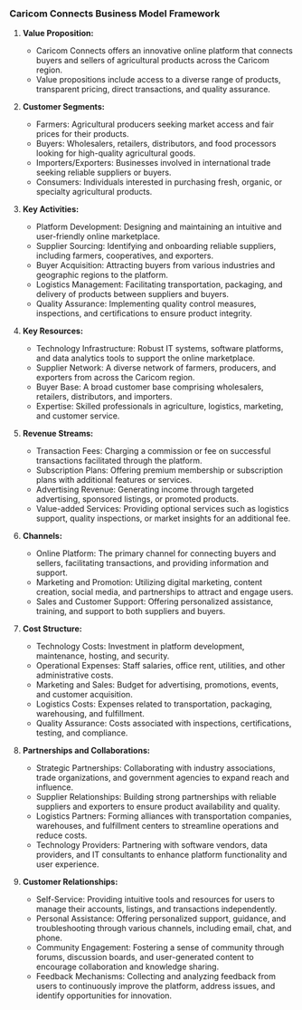 ### Caricom Connects Business Model Framework

1. **Value Proposition:**

   - Caricom Connects offers an innovative online platform that connects buyers and sellers of agricultural products across the Caricom region.
   - Value propositions include access to a diverse range of products, transparent pricing, direct transactions, and quality assurance.

2. **Customer Segments:**

   - Farmers: Agricultural producers seeking market access and fair prices for their products.
   - Buyers: Wholesalers, retailers, distributors, and food processors looking for high-quality agricultural goods.
   - Importers/Exporters: Businesses involved in international trade seeking reliable suppliers or buyers.
   - Consumers: Individuals interested in purchasing fresh, organic, or specialty agricultural products.

3. **Key Activities:**

   - Platform Development: Designing and maintaining an intuitive and user-friendly online marketplace.
   - Supplier Sourcing: Identifying and onboarding reliable suppliers, including farmers, cooperatives, and exporters.
   - Buyer Acquisition: Attracting buyers from various industries and geographic regions to the platform.
   - Logistics Management: Facilitating transportation, packaging, and delivery of products between suppliers and buyers.
   - Quality Assurance: Implementing quality control measures, inspections, and certifications to ensure product integrity.

4. **Key Resources:**

   - Technology Infrastructure: Robust IT systems, software platforms, and data analytics tools to support the online marketplace.
   - Supplier Network: A diverse network of farmers, producers, and exporters from across the Caricom region.
   - Buyer Base: A broad customer base comprising wholesalers, retailers, distributors, and importers.
   - Expertise: Skilled professionals in agriculture, logistics, marketing, and customer service.

5. **Revenue Streams:**

   - Transaction Fees: Charging a commission or fee on successful transactions facilitated through the platform.
   - Subscription Plans: Offering premium membership or subscription plans with additional features or services.
   - Advertising Revenue: Generating income through targeted advertising, sponsored listings, or promoted products.
   - Value-added Services: Providing optional services such as logistics support, quality inspections, or market insights for an additional fee.

6. **Channels:**

   - Online Platform: The primary channel for connecting buyers and sellers, facilitating transactions, and providing information and support.
   - Marketing and Promotion: Utilizing digital marketing, content creation, social media, and partnerships to attract and engage users.
   - Sales and Customer Support: Offering personalized assistance, training, and support to both suppliers and buyers.

7. **Cost Structure:**

   - Technology Costs: Investment in platform development, maintenance, hosting, and security.
   - Operational Expenses: Staff salaries, office rent, utilities, and other administrative costs.
   - Marketing and Sales: Budget for advertising, promotions, events, and customer acquisition.
   - Logistics Costs: Expenses related to transportation, packaging, warehousing, and fulfillment.
   - Quality Assurance: Costs associated with inspections, certifications, testing, and compliance.

8. **Partnerships and Collaborations:**

   - Strategic Partnerships: Collaborating with industry associations, trade organizations, and government agencies to expand reach and influence.
   - Supplier Relationships: Building strong partnerships with reliable suppliers and exporters to ensure product availability and quality.
   - Logistics Partners: Forming alliances with transportation companies, warehouses, and fulfillment centers to streamline operations and reduce costs.
   - Technology Providers: Partnering with software vendors, data providers, and IT consultants to enhance platform functionality and user experience.

9. **Customer Relationships:**
   - Self-Service: Providing intuitive tools and resources for users to manage their accounts, listings, and transactions independently.
   - Personal Assistance: Offering personalized support, guidance, and troubleshooting through various channels, including email, chat, and phone.
   - Community Engagement: Fostering a sense of community through forums, discussion boards, and user-generated content to encourage collaboration and knowledge sharing.
   - Feedback Mechanisms: Collecting and analyzing feedback from users to continuously improve the platform, address issues, and identify opportunities for innovation.
